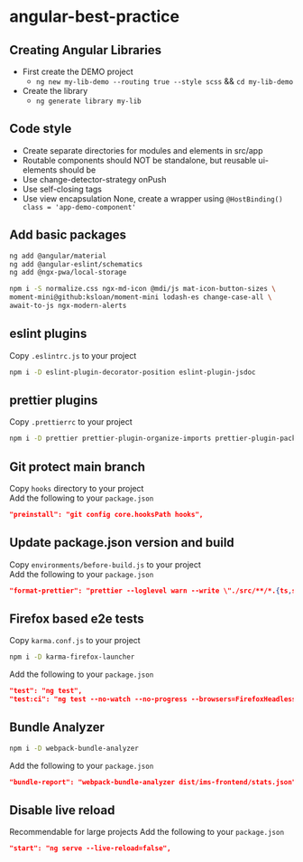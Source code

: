 # angular-best-practice

## Creating Angular Libraries

- First create the DEMO project
   - `ng new my-lib-demo --routing true --style scss` && `cd my-lib-demo`
- Create the library
   - `ng generate library my-lib`

## Code style
- Create separate directories for modules and elements in src/app
- Routable components should NOT be standalone, but reusable ui-elements should be
- Use change-detector-strategy onPush
- Use self-closing tags
- Use view encapsulation None, create a wrapper using `@HostBinding() class = 'app-demo-component'`

## Add basic packages

```sh
ng add @angular/material
ng add @angular-eslint/schematics
ng add @ngx-pwa/local-storage

npm i -S normalize.css ngx-md-icon @mdi/js mat-icon-button-sizes \
moment-mini@github:ksloan/moment-mini lodash-es change-case-all \
await-to-js ngx-modern-alerts
```

## eslint plugins

Copy `.eslintrc.js` to your project

```sh
npm i -D eslint-plugin-decorator-position eslint-plugin-jsdoc
```

## prettier plugins

Copy `.prettierrc` to your project

```sh
npm i -D prettier prettier-plugin-organize-imports prettier-plugin-packagejson
```

## Git protect main branch
Copy `hooks` directory to your project<br>
Add the following to your `package.json`

```json
"preinstall": "git config core.hooksPath hooks",
```

## Update package.json version and build

Copy `environments/before-build.js` to your project<br>
Add the following to your `package.json`

```json
"format-prettier": "prettier --loglevel warn --write \"./src/**/*.{ts,scss,json}\"",
```

## Firefox based e2e tests

Copy `karma.conf.js` to your project

```sh
npm i -D karma-firefox-launcher
```

Add the following to your `package.json`

```json
"test": "ng test",
"test:ci": "ng test --no-watch --no-progress --browsers=FirefoxHeadless",
```

## Bundle Analyzer

```sh
npm i -D webpack-bundle-analyzer
```

Add the following to your `package.json`

```json
"bundle-report": "webpack-bundle-analyzer dist/ims-frontend/stats.json",
```

## Disable live reload

Recommendable for large projects
Add the following to your `package.json`

```json
"start": "ng serve --live-reload=false",
```
